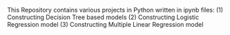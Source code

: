 This Repository contains various projects in Python written in ipynb files:
(1) Constructing Decision Tree based models 
(2) Constructing Logistic Regression model
(3) Constructing Multiple Linear Regression model 